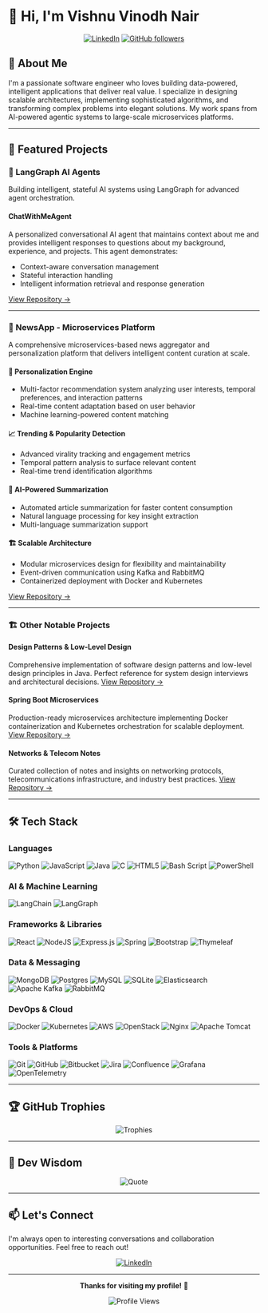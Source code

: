 # 👋 Hi, I'm Vishnu Vinodh Nair

<div align="center">
  
[![LinkedIn](https://img.shields.io/badge/LinkedIn-%230077B5.svg?logo=linkedin&logoColor=white)](https://www.linkedin.com/in/vishnu-vinodh-nair/)
[![GitHub followers](https://img.shields.io/github/followers/Zorozephyr?style=social)](https://github.com/Zorozephyr)

</div>

## 💫 About Me

I'm a passionate software engineer who loves building data-powered, intelligent applications that deliver real value. I specialize in designing scalable architectures, implementing sophisticated algorithms, and transforming complex problems into elegant solutions. My work spans from AI-powered agentic systems to large-scale microservices platforms.

---

## 🚀 Featured Projects

### 🤖 LangGraph AI Agents

Building intelligent, stateful AI systems using LangGraph for advanced agent orchestration.

#### **ChatWithMeAgent**
A personalized conversational AI agent that maintains context about me and provides intelligent responses to questions about my background, experience, and projects. This agent demonstrates:
- Context-aware conversation management
- Stateful interaction handling
- Intelligent information retrieval and response generation

[View Repository →](https://github.com/Zorozephyr/LanggraphProjects)

---

### 📰 NewsApp - Microservices Platform

A comprehensive microservices-based news aggregator and personalization platform that delivers intelligent content curation at scale.

#### 🎯 **Personalization Engine**
- Multi-factor recommendation system analyzing user interests, temporal preferences, and interaction patterns
- Real-time content adaptation based on user behavior
- Machine learning-powered content matching

#### 📈 **Trending & Popularity Detection**
- Advanced virality tracking and engagement metrics
- Temporal pattern analysis to surface relevant content
- Real-time trend identification algorithms

#### 🤖 **AI-Powered Summarization**
- Automated article summarization for faster content consumption
- Natural language processing for key insight extraction
- Multi-language summarization support

#### 🏗️ **Scalable Architecture**
- Modular microservices design for flexibility and maintainability
- Event-driven communication using Kafka and RabbitMQ
- Containerized deployment with Docker and Kubernetes

[View Repository →](https://github.com/Zorozephyr/NewsApp)

---

### 🏗️ Other Notable Projects

#### **Design Patterns & Low-Level Design**
Comprehensive implementation of software design patterns and low-level design principles in Java. Perfect reference for system design interviews and architectural decisions.
[View Repository →](https://github.com/Zorozephyr/DesignPattern-LLD)

#### **Spring Boot Microservices**
Production-ready microservices architecture implementing Docker containerization and Kubernetes orchestration for scalable deployment.
[View Repository →](https://github.com/Zorozephyr/Microservice_Project)

#### **Networks & Telecom Notes**
Curated collection of notes and insights on networking protocols, telecommunications infrastructure, and industry best practices.
[View Repository →](https://github.com/Zorozephyr/NetworksAndTelcoNotes)

---

## 🛠️ Tech Stack

### Languages
![Python](https://img.shields.io/badge/python-3670A0?style=for-the-badge&logo=python&logoColor=ffdd54)
![JavaScript](https://img.shields.io/badge/javascript-%23323330.svg?style=for-the-badge&logo=javascript&logoColor=%23F7DF1E)
![Java](https://img.shields.io/badge/java-%23ED8B00.svg?style=for-the-badge&logo=openjdk&logoColor=white)
![C](https://img.shields.io/badge/c-%2300599C.svg?style=for-the-badge&logo=c&logoColor=white)
![HTML5](https://img.shields.io/badge/html5-%23E34F26.svg?style=for-the-badge&logo=html5&logoColor=white)
![Bash Script](https://img.shields.io/badge/bash_script-%23121011.svg?style=for-the-badge&logo=gnu-bash&logoColor=white)
![PowerShell](https://img.shields.io/badge/PowerShell-%235391FE.svg?style=for-the-badge&logo=powershell&logoColor=white)

### AI & Machine Learning
![LangChain](https://img.shields.io/badge/LangChain-121212?style=for-the-badge&logo=chainlink&logoColor=white)
![LangGraph](https://img.shields.io/badge/LangGraph-FF6B6B?style=for-the-badge&logo=graphql&logoColor=white)

### Frameworks & Libraries
![React](https://img.shields.io/badge/react-%2320232a.svg?style=for-the-badge&logo=react&logoColor=%2361DAFB)
![NodeJS](https://img.shields.io/badge/node.js-6DA55F?style=for-the-badge&logo=node.js&logoColor=white)
![Express.js](https://img.shields.io/badge/express.js-%23404d59.svg?style=for-the-badge&logo=express&logoColor=%2361DAFB)
![Spring](https://img.shields.io/badge/spring-%236DB33F.svg?style=for-the-badge&logo=spring&logoColor=white)
![Bootstrap](https://img.shields.io/badge/bootstrap-%238511FA.svg?style=for-the-badge&logo=bootstrap&logoColor=white)
![Thymeleaf](https://img.shields.io/badge/Thymeleaf-%23005C0F.svg?style=for-the-badge&logo=Thymeleaf&logoColor=white)

### Data & Messaging
![MongoDB](https://img.shields.io/badge/MongoDB-%234ea94b.svg?style=for-the-badge&logo=mongodb&logoColor=white)
![Postgres](https://img.shields.io/badge/postgres-%23316192.svg?style=for-the-badge&logo=postgresql&logoColor=white)
![MySQL](https://img.shields.io/badge/mysql-4479A1.svg?style=for-the-badge&logo=mysql&logoColor=white)
![SQLite](https://img.shields.io/badge/sqlite-%2307405e.svg?style=for-the-badge&logo=sqlite&logoColor=white)
![Elasticsearch](https://img.shields.io/badge/elasticsearch-%230377CC.svg?style=for-the-badge&logo=elasticsearch&logoColor=white)
![Apache Kafka](https://img.shields.io/badge/Apache%20Kafka-000?style=for-the-badge&logo=apachekafka)
![RabbitMQ](https://img.shields.io/badge/rabbitmq-FF6600?style=for-the-badge&logo=rabbitmq&logoColor=white)

### DevOps & Cloud
![Docker](https://img.shields.io/badge/docker-%230db7ed.svg?style=for-the-badge&logo=docker&logoColor=white)
![Kubernetes](https://img.shields.io/badge/kubernetes-%23326ce5.svg?style=for-the-badge&logo=kubernetes&logoColor=white)
![AWS](https://img.shields.io/badge/AWS-%23FF9900.svg?style=for-the-badge&logo=amazon-aws&logoColor=white)
![OpenStack](https://img.shields.io/badge/Openstack-%23f01742.svg?style=for-the-badge&logo=openstack&logoColor=white)
![Nginx](https://img.shields.io/badge/nginx-%23009639.svg?style=for-the-badge&logo=nginx&logoColor=white)
![Apache Tomcat](https://img.shields.io/badge/apache%20tomcat-%23F8DC75.svg?style=for-the-badge&logo=apache-tomcat&logoColor=black)

### Tools & Platforms
![Git](https://img.shields.io/badge/git-%23F05033.svg?style=for-the-badge&logo=git&logoColor=white)
![GitHub](https://img.shields.io/badge/github-%23121011.svg?style=for-the-badge&logo=github&logoColor=white)
![Bitbucket](https://img.shields.io/badge/bitbucket-%230047B3.svg?style=for-the-badge&logo=bitbucket&logoColor=white)
![Jira](https://img.shields.io/badge/jira-%230A0FFF.svg?style=for-the-badge&logo=jira&logoColor=white)
![Confluence](https://img.shields.io/badge/confluence-%23172BF4.svg?style=for-the-badge&logo=confluence&logoColor=white)
![Grafana](https://img.shields.io/badge/grafana-%23F46800.svg?style=for-the-badge&logo=grafana&logoColor=white)
![OpenTelemetry](https://img.shields.io/badge/OpenTelemetry-FFFFFF?&style=for-the-badge&logo=opentelemetry&logoColor=black)

---

## 🏆 GitHub Trophies

<div align="center">

![Trophies](https://github-profile-trophy.vercel.app/?username=Zorozephyr&theme=radical&no-frame=false&no-bg=true&margin-w=4&row=1)

</div>

---

## 💭 Dev Wisdom

<div align="center">

![Quote](https://quotes-github-readme.vercel.app/api?type=horizontal&theme=radical)

</div>

---

## 📫 Let's Connect

I'm always open to interesting conversations and collaboration opportunities. Feel free to reach out!

<div align="center">

[![LinkedIn](https://img.shields.io/badge/Connect_on_LinkedIn-%230077B5.svg?style=for-the-badge&logo=linkedin&logoColor=white)](https://www.linkedin.com/in/vishnu-vinodh-nair/)

</div>

---

<div align="center">
  
**Thanks for visiting my profile!** 🚀

![Profile Views](https://komarev.com/ghpvc/?username=Zorozephyr&color=blueviolet&style=flat-square)

</div>
